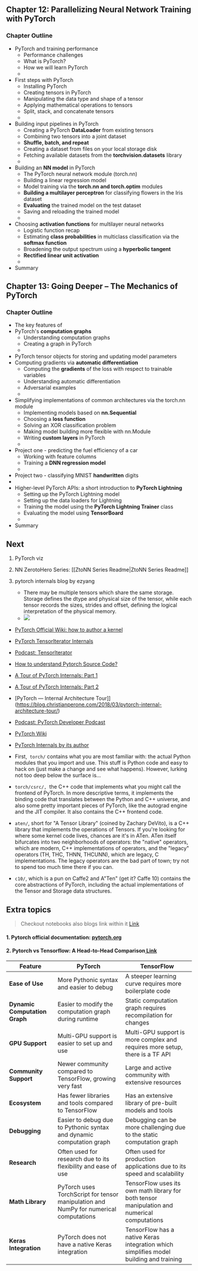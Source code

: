 
##  Chapter 12: Parallelizing Neural Network Training with PyTorch

### Chapter Outline
- PyTorch and training performance
  - Performance challenges
  - What is PyTorch?
  - How we will learn PyTorch
  - 
- First steps with PyTorch
  - Installing PyTorch
  - Creating tensors in PyTorch
  - Manipulating the data type and shape of a tensor
  - Applying mathematical operations to tensors
  - Split, stack, and concatenate tensors
  - 
- Building input pipelines in PyTorch
  - Creating a PyTorch **DataLoader** from existing tensors
  - Combining two tensors into a joint dataset
  - **Shuffle, batch, and repeat**
  - Creating a dataset from files on your local storage disk
  - Fetching available datasets from the **torchvision.datasets** library
  - 
- Building an **NN model** in PyTorch
  - The PyTorch neural network module (torch.nn)
  - Building a linear regression model
  - Model training via the **torch.nn and torch.optim** modules 
  - **Building a multilayer perceptron** for classifying flowers in the Iris dataset
  - **Evaluating** the trained model on the test dataset
  - Saving and reloading the trained model
  - 
- Choosing **activation functions** for multilayer neural networks
  - Logistic function recap
  - Estimating **class probabilities** in multiclass classification via the **softmax function**
  - Broadening the output spectrum using a **hyperbolic tangent**
  - **Rectified linear unit activation**
  - 
- Summary

##  Chapter 13: Going Deeper – The Mechanics of PyTorch

### Chapter Outline
- The key features of 
- PyTorch's **computation graphs**
  - Understanding computation graphs
  - Creating a graph in PyTorch
  - 
- PyTorch tensor objects for storing and updating model parameters
- Computing gradients via **automatic differentiation**
  - Computing the **gradients** of the loss with respect to trainable variables
  - Understanding automatic differentiation
  - Adversarial examples
  - 
- Simplifying implementations of common architectures via the torch.nn module
  - Implementing models based on **nn.Sequential**
  - Choosing a **loss function**
  - Solving an XOR classification problem
  - Making model building more flexible with nn.Module
  - Writing **custom layers** in PyTorch
  - 
- Project one - predicting the fuel efficiency of a car
  - Working with feature columns
  - Training a **DNN regression model**
  - 
- Project two - classifying MNIST **handwritten** digits
- 
- Higher-level PyTorch APIs: a short introduction to **PyTorch Lightning**
  - Setting up the PyTorch Lightning model
  - Setting up the data loaders for Lightning
  - Training the model using the **PyTorch Lightning Trainer** class
  - Evaluating the model using **TensorBoard**
  - 
- Summary

## Next
1. PyTorch viz
2. NN ZerotoHero Series:  [[ZtoNN Series Readme|ZtoNN Series Readme]]

3. pytorch internals blog by ezyang 
	- There may be multiple tensors which share the same storage. Storage defines the dtype and physical size of the tensor, while each tensor records the sizes, strides and offset, defining the logical interpretation of the physical memory. 
	-  ![](Pasted%20image%2020241208025319.png)

- [PyTorch Official Wiki: how to author a kernel](https://github.com/pytorch/pytorch/blob/master/aten/src/ATen/native/README.md)
- [PyTorch TensorIterator Internals](https://labs.quansight.org/blog/2020/04/pytorch-tensoriterator-internals)
- [Podcast: TensorIterator](https://podcasts.apple.com/us/podcast/tensoriterator/id1566080008?i=1000523781021)
- [How to understand Pytorch Source Code?](https://jimmy-shen.medium.com/how-to-understand-pytorch-source-code-1fdbdbbf007e)
- [A Tour of PyTorch Internals: Part 1](https://pytorch.org/blog/a-tour-of-pytorch-internals-1/)
- [A Tour of PyTorch Internals: Part 2](https://pytorch.org/blog/a-tour-of-pytorch-internals-2/)
- [PyTorch — Internal Architecture Tour]](https://blog.christianperone.com/2018/03/pytorch-internal-architecture-tour/)
- [Podcast: PyTorch Developer Podcast](https://podcasts.apple.com/us/podcast/pytorch-developer-podcast/id1566080008)
- [PyTorch Wiki](https://github.com/pytorch/pytorch/wiki/)
- [PyTorch Internals by its author](http://blog.ezyang.com/2019/05/pytorch-internals/)

- First,` torch/` contains what you are most familiar with: the actual Python modules that you import and use. This stuff is Python code and easy to hack on (just make a change and see what happens). However, lurking not too deep below the surface is...
- `torch/csrc/, `the C++ code that implements what you might call the frontend of PyTorch. In more descriptive terms, it implements the binding code that translates between the Python and C++ universe, and also some pretty important pieces of PyTorch, like the autograd engine and the JIT compiler. It also contains the C++ frontend code.
- `aten/`, short for "A Tensor Library" (coined by Zachary DeVito), is a C++ library that implements the operations of Tensors. If you're looking for where some kernel code lives, chances are it's in ATen. ATen itself bifurcates into two neighborhoods of operators: the "native" operators, which are modern, C++ implementations of operators, and the "legacy" operators (TH, THC, THNN, THCUNN), which are legacy, C implementations. The legacy operators are the bad part of town; try not to spend too much time there if you can.
- `c10/`, which is a pun on Caffe2 and A"Ten" (get it? Caffe 10) contains the core abstractions of PyTorch, including the actual implementations of the Tensor and Storage data structures.
## Extra topics

> Checkout notebooks also blogs link within it
> [Link](https://github.com/rasbt/machine-learning-book//blob/376cc179b3d91994ffdf2584151b19ca44358a42/ch12) 


#### 1. Pytorch official documentation: [pytorch.org](https://pytorch.org/docs/stable/index.html)
#### 2. Pytorch vs Tensorflow: A Head-to-Head Comparison[ Link](https://viso.ai/deep-learning/pytorch-vs-tensorflow/#:~:text=PyTorch%20allows%20quicker%20prototyping%20than,have%20to%20start%20from%20scratch.)

|Feature|PyTorch|TensorFlow|
|---|---|---|
|**Ease of Use**|More Pythonic syntax and easier to debug|A steeper learning curve requires more boilerplate code|
|**Dynamic Computation Graph**|Easier to modify the computation graph during runtime|Static computation graph requires recompilation for changes|
|**GPU Support**|Multi-GPU support is easier to set up and use|Multi-GPU support is more complex and requires more setup, there is a TF API|
|**Community Support**|Newer community compared to TensorFlow, growing very fast|Large and active community with extensive resources|
|**Ecosystem**|Has fewer libraries and tools compared to TensorFlow|Has an extensive library of pre-built models and tools|
|**Debugging**|Easier to debug due to Pythonic syntax and dynamic computation graph|Debugging can be more challenging due to the static computation graph|
|**Research**|Often used for research due to its flexibility and ease of use|Often used for production applications due to its speed and scalability|
|**Math Library**|PyTorch uses TorchScript for tensor manipulation and NumPy for numerical computations|TensorFlow uses its own math library for both tensor manipulation and numerical computations|
|**Keras Integration**|PyTorch does not have a native Keras integration|TensorFlow has a native Keras integration which simplifies model building and training|
